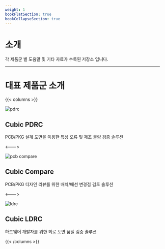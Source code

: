 ```yaml
---
weight: 1
bookFlatSection: true
bookCollapseSection: true
---
```


# 소개

각 제품군 별 도움말 및 기타 자료가 수록된 저장소 입니다.

---

# 대표 제품군 소개

{{< columns >}}

![pdrc](/P.png)

## Cubic PDRC

PCB/PKG 설계 도면을 이용한 특성 오류 및 제조 불량 검증 솔루션

<--->

![pcb compare](/C.png)

## Cubic Compare

PCB/PKG 디자인 리뷰를 위한 배치/배선 변경점 검토 솔루션

<--->

![ldrc](/L.png)

## Cubic LDRC

하드웨어 개발자를 위한 회로 도면 품질 검증 솔루션

{{< /columns >}}
